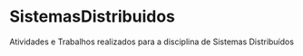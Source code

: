 # SistemasDistribuidos
Atividades e Trabalhos realizados para a disciplina de Sistemas Distribuídos
